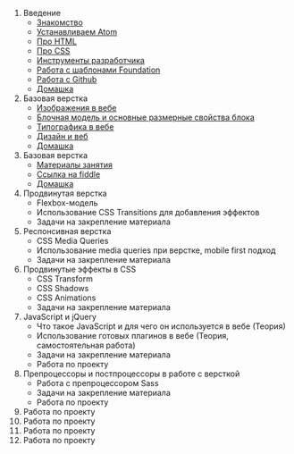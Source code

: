 1. Введение
    - [Знакомство](https://github.com/opportunato/igumo/wiki/%D0%97%D0%BD%D0%B0%D0%BA%D0%BE%D0%BC%D1%81%D1%82%D0%B2%D0%BE)
    - [Устанавливаем Atom](https://github.com/opportunato/igumo/wiki/Atom)
    - [Про HTML](https://github.com/opportunato/igumo/wiki/HTML)
    - [Про CSS](https://github.com/opportunato/igumo/wiki/CSS)
    - [Инструменты разработчика](https://github.com/opportunato/igumo/wiki/Google-Chrome)
    - [Работа с шаблонами Foundation](https://github.com/opportunato/igumo/wiki/Foundation)
    - [Работа с Github](https://github.com/opportunato/igumo/wiki/Github)
    - [Домашка](https://github.com/opportunato/igumo/wiki/%D0%94%D0%BE%D0%BC%D0%B0%D1%88%D0%BD%D1%8F%D1%8F-%D1%80%D0%B0%D0%B1%D0%BE%D1%82%D0%B0,-%D0%BF%D0%B5%D1%80%D0%B2%D0%B0%D1%8F-%D0%BD%D0%B5%D0%B4%D0%B5%D0%BB%D1%8F)
1. Базовая верстка
    - [Изображения в вебе](https://github.com/opportunato/igumo/wiki/%D0%98%D0%B7%D0%BE%D0%B1%D1%80%D0%B0%D0%B6%D0%B5%D0%BD%D0%B8%D1%8F-%D0%B2-%D0%B2%D0%B5%D0%B1%D0%B5)
    - [Блочная модель и основные размерные свойства блока](https://github.com/opportunato/igumo/wiki/CSS#%D0%91%D0%BB%D0%BE%D1%87%D0%BD%D0%B0%D1%8F-%D0%BC%D0%BE%D0%B4%D0%B5%D0%BB%D1%8C)
    - [Типографика в вебе](https://github.com/opportunato/igumo/wiki/%D0%A2%D0%B8%D0%BF%D0%BE%D0%B3%D1%80%D0%B0%D1%84%D0%B8%D0%BA%D0%B0-%D0%B2-%D0%B2%D0%B5%D0%B1%D0%B5)
    - [Дизайн и веб](https://github.com/opportunato/igumo/wiki/%D0%94%D0%B8%D0%B7%D0%B0%D0%B9%D0%BD-%D0%B8-%D0%B2%D0%B5%D0%B1)
    - [Домашка](https://github.com/opportunato/igumo/wiki/%D0%94%D0%BE%D0%BC%D0%B0%D1%88%D0%BD%D1%8F%D1%8F-%D1%80%D0%B0%D0%B1%D0%BE%D1%82%D0%B0,-%D0%B2%D1%82%D0%BE%D1%80%D0%B0%D1%8F-%D0%BD%D0%B5%D0%B4%D0%B5%D0%BB%D1%8F)
1. Базовая верстка
    - [Материалы занятия](https://www.dropbox.com/s/c0fj6unqgwbw99d/week-3.zip?dl=0)
    - [Ссылка на fiddle](https://jsfiddle.net/wm241b9w/)
    - [Домашка](https://github.com/opportunato/igumo/wiki/%D0%94%D0%BE%D0%BC%D0%B0%D1%88%D0%BD%D1%8F%D1%8F-%D1%80%D0%B0%D0%B1%D0%BE%D1%82%D0%B0,-%D1%82%D1%80%D0%B5%D1%82%D1%8C%D1%8F-%D0%BD%D0%B5%D0%B4%D0%B5%D0%BB%D1%8F)
1. Продвинутая верстка
    - Flexbox-модель
    - Использование CSS Transitions для добавления эффектов
    - Задачи на закрепление материала
1. Респонсивная верстка
    - CSS Media Queries
    - Использование media queries при верстке, mobile first подход
    - Задачи на закрепление материала
1. Продвинутые эффекты в CSS
    - CSS Transform
    - CSS Shadows
    - CSS Animations
    - Задачи на закрепление материала
1. JavaScript и jQuery
    - Что такое JavaScript и для чего он используется в вебе (Теория)
    - Использование готовых плагинов в вебе (Теория, самостоятельная работа)
    - Задачи на закрепление материала
    - Работа по проекту
1. Препроцессоры и постпроцессоры в работе с версткой
    - Работа с препроцессором Sass
    - Задачи на закрепление материала
    - Работа по проекту
1. Работа по проекту
1. Работа по проекту
1. Работа по проекту
1. Работа по проекту
